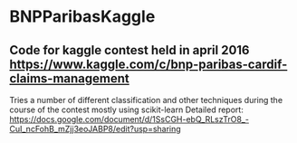 # BNPParibasKaggle

Code for kaggle contest held in april 2016
https://www.kaggle.com/c/bnp-paribas-cardif-claims-management
---
Tries a number of different classification and other techniques during the course of the contest mostly using scikit-learn
Detailed report: https://docs.google.com/document/d/1SsCGH-ebQ_RLszTrO8_-CuI_ncFohB_mZjj3eoJABP8/edit?usp=sharing
